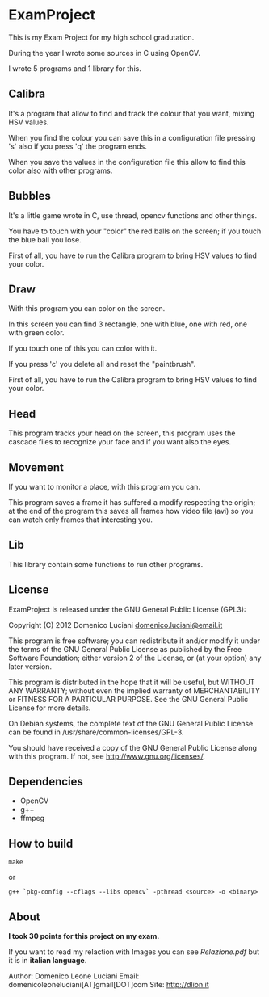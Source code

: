 ExamProject
===========

This is my Exam Project for my high school gradutation.

During the year I wrote some sources in C using OpenCV.

I wrote 5 programs and 1 library for this.


## Calibra

It's a program that allow to find and track the colour that you want, mixing HSV values.

When you find the colour you can save this in a configuration file pressing 's' also if you press 'q' the program ends.

When you save the values in the configuration file this allow to find this color also with other programs.


## Bubbles

It's a little game wrote in C, use thread, opencv functions and other things.

You have to touch with your "color" the red balls on the screen; if you touch the blue ball you lose.

First of all, you have to run the Calibra program to bring HSV values to find your color.


## Draw

With this program you can color on the screen.

In this screen you can find 3 rectangle, one with blue, one with red, one with green color.

If you touch one of this you can color with it.

If you press 'c' you delete all and reset the "paintbrush".

First of all, you have to run the Calibra program to bring HSV values to find your color.


## Head

This program tracks your head on the screen, this program uses the cascade files to recognize your face and if you want also the eyes.


## Movement

If you want to monitor a place, with this program you can.

This program saves a frame it has suffered a modify respecting the origin; at the end of the program this saves all frames how video file (avi) so you can watch
only frames that interesting you.


## Lib

This library contain some functions to run other programs.

## License

ExamProject is released under the GNU General Public License (GPL3):

Copyright (C) 2012 Domenico Luciani domenico.luciani@email.it

This program is free software; you can redistribute it and/or modify it under the terms of the GNU General Public License as published by the Free Software Foundation; either version 2 of the License, or (at your option) any later version.

This program is distributed in the hope that it will be useful, but WITHOUT ANY WARRANTY; without even the implied warranty of MERCHANTABILITY or FITNESS FOR A PARTICULAR PURPOSE. See the GNU General Public License for more details.

On Debian systems, the complete text of the GNU General Public License can be found in /usr/share/common-licenses/GPL-3.

You should have received a copy of the GNU General Public License along with this program. If not, see http://www.gnu.org/licenses/.


## Dependencies

* OpenCV
* g++
* ffmpeg


## How to build


```
make
```
or

```
g++ `pkg-config --cflags --libs opencv` -pthread <source> -o <binary>
```


## About

**I took 30 points for this project on my exam.**

If you want to read my relaction with Images you can see *Relazione.pdf* but it is in **italian language**.

Author: Domenico Leone Luciani
Email: domenicoleoneluciani[AT]gmail[DOT]com
Site: http://dlion.it
